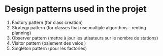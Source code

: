 # Design patterns used in the projet

1. Factory pattern (for class creation)
2. Strategy pattern (for classes that use multiple algorithms - renting planning)
3. Observer pattern (mettre à jour les utisateurs sur le nombre de stations)
4. Visitor pattern (paiement des velos )
5. Singleton pattern (pour les factories)

